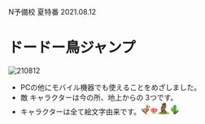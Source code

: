 N予備校 夏特番 2021.08.12
# ドードー鳥ジャンプ
![210812](https://user-images.githubusercontent.com/67646107/129095383-7053211b-8f0e-4406-81b0-6338e8d755e4.png)
- PCの他にモバイル機器でも使えることをめざしました。
- 敵 キャラクターは今の所、地上からの 3つです。
- キャラクターは全て絵文字由来です。<img src=image/tori.png alt="ドードーどり" width= 4%/><img src=image/kinoko.png alt="きのこ" width= 3%/><img src=image/moai.png alt="モアイ" width= 5%/><img src=image/saboten.png alt="サボテン" width= 4%/>

